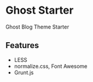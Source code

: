 Ghost Starter
=============

Ghost Blog Theme Starter

## Features
* LESS
* normalize.css, Font Awesome
* Grunt.js
